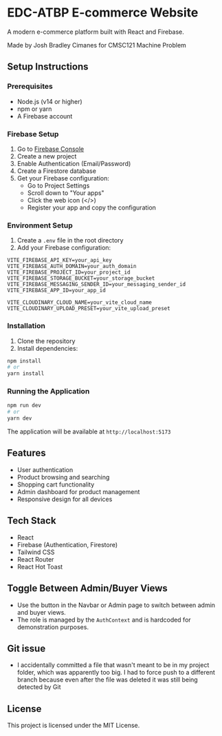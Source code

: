 # EDC-ATBP E-commerce Website

A modern e-commerce platform built with React and Firebase.

Made by Josh Bradley Cimanes for CMSC121 Machine Problem

## Setup Instructions

### Prerequisites
- Node.js (v14 or higher)
- npm or yarn
- A Firebase account

### Firebase Setup
1. Go to [Firebase Console](https://console.firebase.google.com/)
2. Create a new project
3. Enable Authentication (Email/Password)
4. Create a Firestore database
5. Get your Firebase configuration:
   - Go to Project Settings
   - Scroll down to "Your apps"
   - Click the web icon (</>)
   - Register your app and copy the configuration

### Environment Setup
1. Create a `.env` file in the root directory
2. Add your Firebase configuration:
```
VITE_FIREBASE_API_KEY=your_api_key
VITE_FIREBASE_AUTH_DOMAIN=your_auth_domain
VITE_FIREBASE_PROJECT_ID=your_project_id
VITE_FIREBASE_STORAGE_BUCKET=your_storage_bucket
VITE_FIREBASE_MESSAGING_SENDER_ID=your_messaging_sender_id
VITE_FIREBASE_APP_ID=your_app_id

VITE_CLOUDINARY_CLOUD_NAME=your_vite_cloud_name
VITE_CLOUDINARY_UPLOAD_PRESET=your_vite_upload_preset
```

### Installation
1. Clone the repository
2. Install dependencies:
```bash
npm install
# or
yarn install
```

### Running the Application
```bash
npm run dev
# or
yarn dev
```

The application will be available at `http://localhost:5173`

## Features
- User authentication
- Product browsing and searching
- Shopping cart functionality
- Admin dashboard for product management
- Responsive design for all devices

## Tech Stack
- React
- Firebase (Authentication, Firestore)
- Tailwind CSS
- React Router
- React Hot Toast

## Toggle Between Admin/Buyer Views

- Use the button in the Navbar or Admin page to switch between admin and buyer views.
- The role is managed by the `AuthContext` and is hardcoded for demonstration purposes.

## Git issue

- I accidentally committed a file that wasn't meant to be in my project folder, which was apparently too big. I had to force push to a different branch because even after the file was deleted it was still being detected by Git

## License

This project is licensed under the MIT License. 